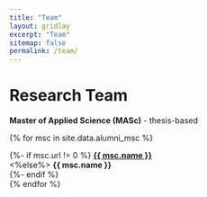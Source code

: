```yaml
---
title: "Team"
layout: gridlay
excerpt: "Team"
sitemap: false
permalink: /team/
---
```


# Research Team
<p></p>

**Master of Applied Science (MASc)** - thesis-based
   
{% for msc in site.data.alumni_msc %}
<div class="row">
<div class="col-sm-11 clearfix">
 <div class="well well-sm">
  {%- if msc.url != 0 %}
    <strong><a href="{{ msc.url }}">{{ msc.name }}</a></strong> <br>
  <%else%> 
    <strong><a>{{ msc.name }}</a></strong> <br>    
  {%- endif %}
 </div>
</div>
</div>
{% endfor %}

\
&nbsp;